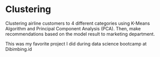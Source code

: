 # Clustering

Clustering airline customers to 4 different categories using K-Means Algorithm and Principal Component Analysis (PCA). Then, make recommendations based on the model result to marketing department.

This was my favorite project I did during data science bootcamp at Dibimbing.id
